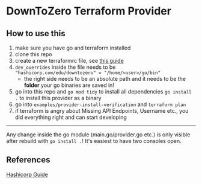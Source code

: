# DownToZero Terraform Provider

## How to use this

1. make sure you have go and terraform installed
2. clone this repo
3. create a new terraformrc file, see [this guide](https://developer.hashicorp.com/terraform/tutorials/providers-plugin-framework/providers-plugin-framework-provider#prepare-terraform-for-local-provider-install)
4. `dev_overrides` inside the file needs to be `"hashicorp.com/edu/downtozero" = "/home/<user>/go/bin"`
    - the right side needs to be an absolute path and it needs to be the **folder** your go binaries are saved in!
5. go into this repo and `go mod tidy` to install all dependencies `go install .` to install this provider as a binary
6. go into `examples/provider-install-verification` and `terraform plan`
7. if terraform is angry about Missing API Endpoints, Username etc., you did everything right and can start developing

---
Any change inside the go module (main.go/provider.go etc.) is only visible after rebuild with `go install .`! It's easiest to have two consoles open.

## References

[Hashicorp Guide](https://developer.hashicorp.com/terraform/tutorials/providers-plugin-framework/providers-plugin-framework-provider)
